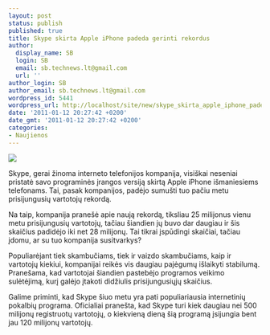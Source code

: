 ```yaml
---
layout: post
status: publish
published: true
title: Skype skirta Apple iPhone padeda gerinti rekordus
author:
  display_name: SB
  login: SB
  email: sb.technews.lt@gmail.com
  url: ''
author_login: SB
author_email: sb.technews.lt@gmail.com
wordpress_id: 5441
wordpress_url: http://localhost/site/new/skype_skirta_apple_iphone_padeda_gerinti_rekordus/
date: '2011-01-12 20:27:42 +0200'
date_gmt: '2011-01-12 20:27:42 +0200'
categories:
- Naujienos
---
```

<div class="imgright"><img src="http://technews.lt/upload/skype-logo.jpg"  /></div>
<p>Skype, gerai žinoma interneto telefonijos kompanija, visiškai neseniai pristatė savo programinės įrangos versiją skirtą Apple iPhone išmaniesiems telefonams. Tai, pasak kompanijos, padėjo sumušti tuo pačiu metu prisijungusių vartotojų rekordą.</p>
<p>Na taip, kompanija pranešė apie naują rekordą, tiksliau 25 milijonus vienu metu prisijungusių vartotojų, tačiau šiandien jų buvo dar daugiau ir šis skaičius padidėjo iki net 28 milijonų. Tai tikrai įspūdingi skaičiai, tačiau įdomu, ar su tuo kompanija susitvarkys?</p>
<p>Populiarėjant tiek skambučiams, tiek ir vaizdo skambučiams, kaip ir vartotojų kiekiui, kompanijai reikės vis daugiau pajėgumų išlaikyti stabilumą. Pranešama, kad vartotojai šiandien pastebėjo programos veikimo sulėtėjimą, kurį galėjo įtakoti didžiulis prisijungusiųjų skaičius.</p>
<p>Galime priminti, kad Skype šiuo metu yra pati populiariausia internetinių pokalbių programa. Oficialiai pranešta, kad Skype turi kiek daugiau nei 500 milijonų registruotų vartotojų, o kiekvieną dieną šią programą įsijungia bent jau 120 milijonų vartotojų.<br /></p>
